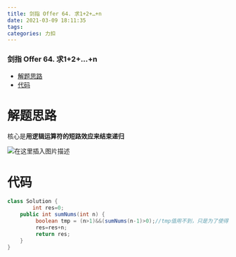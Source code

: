 ```yaml
---
title: 剑指 Offer 64. 求1+2+…+n
date: 2021-03-09 18:11:35
tags: 
categories: 力扣
---
```


<!--more-->

### 剑指 Offer 64. 求1+2+…+n

- [解题思路](#_2)
- [代码](#_8)

# 解题思路

核心是**用逻辑运算符的短路效应来结束递归**

![在这里插入图片描述](https://img-blog.csdnimg.cn/20210309181121974.png?x-oss-process=image/watermark,type_ZmFuZ3poZW5naGVpdGk,shadow_10,text_aHR0cHM6Ly9ibG9nLmNzZG4ubmV0L3FxXzIxMDQwNTU5,size_16,color_FFFFFF,t_70)

# 代码

```java
class Solution {
        int res=0;
    public int sumNums(int n) {
         boolean tmp = (n>1)&&(sumNums(n-1)>0);//tmp值用不到，只是为了使得后面的语句进行;
         res=res+n;
         return res;        
    }
}
```